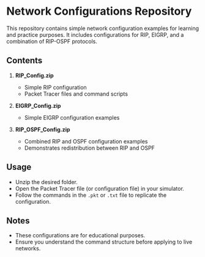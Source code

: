# Network Configurations Repository

This repository contains simple network configuration examples for learning and practice purposes. It includes configurations for RIP, EIGRP, and a combination of RIP-OSPF protocols.

## Contents

1. **RIP_Config.zip**
   - Simple RIP configuration
   - Packet Tracer files and command scripts

2. **EIGRP_Config.zip**
   - Simple EIGRP configuration examples

3. **RIP_OSPF_Config.zip**
   - Combined RIP and OSPF configuration examples
   - Demonstrates redistribution between RIP and OSPF

## Usage
- Unzip the desired folder.
- Open the Packet Tracer file (or configuration file) in your simulator.
- Follow the commands in the `.pkt` or `.txt` file to replicate the configuration.

## Notes
- These configurations are for educational purposes.
- Ensure you understand the command structure before applying to live networks.
